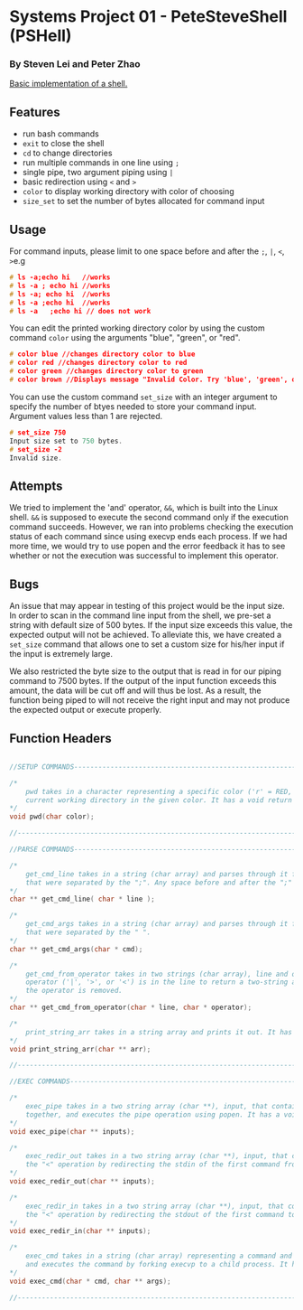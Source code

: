 # Systems Project 01 - PeteSteveShell (PSHell)
### By Steven Lei and Peter Zhao
  

[Basic implementation of a shell.](https://www.stuycs.org/systems-dw/2021/11/17/p01.html)

  

## Features

  
* run bash commands
* `exit` to close the shell
* `cd` to change directories
* run multiple commands in one line using `;`
* single pipe, two argument piping using ` | `
* basic redirection using `<` and `>`
* `color` to display working directory with color of choosing 
* `size_set` to set the number of bytes allocated for command input


## Usage

  For command inputs, please limit to one space before and after the `;`, `|`, `<`, `>`e.g
  ```c
  # ls -a;echo hi   //works
  # ls -a ; echo hi //works
  # ls -a; echo hi  //works
  # ls -a ;echo hi  //works
  # ls -a   ;echo hi // does not work
  ```
  
  You can edit the printed working directory color by using the custom command `color` using the arguments "blue", "green", or "red".

  ```c
  # color blue //changes directory color to blue
  # color red //changes directory color to red
  # color green //changes directory color to green
  # color brown //Displays message "Invalid Color. Try 'blue', 'green', or 'red'."
  ```  

  You can use the custom command `set_size` with an integer argument to specify the number of btyes needed to store your command input. Argument values less than 1 are rejected.

  ```c
  # set_size 750
  Input size set to 750 bytes.
  # set_size -2
  Invalid size.
  ```

## Attempts

We tried to implement the 'and' operator, `&&`, which is built into the Linux shell. `&&` is supposed to execute the second command only if the execution command succeeds. However, we ran into problems checking the execution status of each command since using execvp ends each process. If we had more time, we would try to use popen and the error feedback it has to see whether or not the execution was successful to implement this operator. 

## Bugs

An issue that may appear in testing of this project would be the input size. In order to scan in the command line input from the shell, we pre-set a string with default size of 500 bytes. If the input size exceeds this value, the expected output will not be achieved. To alleviate this, we have created a `set_size` command that allows one to set a custom size for his/her input if the input is extremely large.

We also restricted the byte size to the output that is read in for our piping command to 7500 bytes. If the output of the input function exceeds this amount, the data will be cut off and will thus be lost. As a result, the function being piped to will not receive the right input and may not produce the expected output or execute properly.

## Function Headers

```c

//SETUP COMMANDS--------------------------------------------------------------------------------------------------

/*
    pwd takes in a character representing a specific color ('r' = RED, 'b' = BLUE, 'g' = GREEN), and prints the 
    current working directory in the given color. It has a void return type.
*/
void pwd(char color);

//----------------------------------------------------------------------------------------------------------------

//PARSE COMMANDS--------------------------------------------------------------------------------------------------

/*
    get_cmd_line takes in a string (char array) and parses through it for ";", returning an array of strings
    that were separated by the ";". Any space before and after the ";" is removed.
*/
char ** get_cmd_line( char * line );

/*
    get_cmd_args takes in a string (char array) and parses through it for " ", returning an array of strings
    that were separated by the " ".
*/
char ** get_cmd_args(char * cmd);

/*
    get_cmd_from_operator takes in two strings (char array), line and operator, and separates line at where the
    operator ('|', '>', or '<') is in the line to return a two-string array (char **). Any space before and after
    the operator is removed.
*/
char ** get_cmd_from_operator(char * line, char * operator);

/*
    print_string_arr takes in a string array and prints it out. It has a void return type. (for testing)
*/
void print_string_arr(char ** arr);

//-----------------------------------------------------------------------------------------------------------------

//EXEC COMMANDS----------------------------------------------------------------------------------------------------

/*
    exec_pipe takes in a two string array (char **), input, that contains the two commands that are to be piped
    together, and executes the pipe operation using popen. It has a void return type.
*/
void exec_pipe(char ** inputs);

/*
    exec_redir_out takes in a two string array (char **), input, that contains two commands, and executes 
    the "<" operation by redirecting the stdin of the first command from the second command. It has a void return type.
*/
void exec_redir_out(char ** inputs);

/*
    exec_redir_in takes in a two string array (char **), input, that contains two commands, and executes 
    the "<" operation by redirecting the stdout of the first command to the second command. It has a void return type.
*/
void exec_redir_in(char ** inputs);

/*
    exec_cmd takes in a string (char array) representing a command and a string array (char **) representing its arguments
    and executes the command by forking execvp to a child process. It has a void return type.
*/
void exec_cmd(char * cmd, char ** args);

//-----------------------------------------------------------------------------------------------------------------
```

